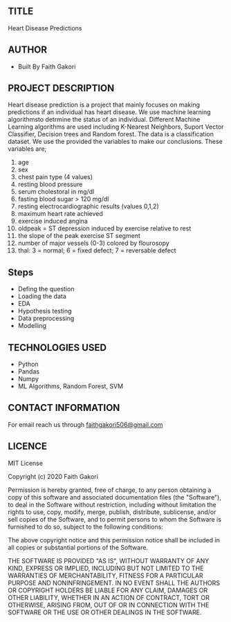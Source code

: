##  TITLE
 Heart Disease Predictions

## AUTHOR
 * Built By Faith Gakori

## PROJECT DESCRIPTION
 Heart disease prediction is a project that mainly focuses on making predictions if an individual has heart disease. We use machine learning algorithmsto detrmine the status of an individual. Different Machine Learning algorithms are used including K-Nearest Neighbors, Suport Vector Classifier, Decision trees and Random forest. The data is a classification dataset. We use the provided the variables to make our conclusions.
 These variables are;
 1) age
 2) sex
 3) chest pain type (4 values)
 4) resting blood pressure
 5) serum cholestoral in mg/dl
 6) fasting blood sugar > 120 mg/dl
 7) resting electrocardiographic results (values 0,1,2)
 8) maximum heart rate achieved
 9) exercise induced angina
 10) oldpeak = ST depression induced by exercise relative to rest
 11) the slope of the peak exercise ST segment
 12) number of major vessels (0-3) colored by flourosopy
 13) thal: 3 = normal; 6 = fixed defect; 7 = reversable defect

## Steps
*   Defing the question
*   Loading the data
*   EDA
*   Hypothesis testing
*   Data preprocessing
*   Modelling

## TECHNOLOGIES USED
* Python
* Pandas
* Numpy
* ML Algorithms, Random Forest, SVM

## CONTACT INFORMATION
 For email reach us through faithgakori506@gmail.com

## LICENCE
MIT License

Copyright (c) 2020 Faith Gakori

Permission is hereby granted, free of charge, to any person obtaining a copy of this software and associated documentation files (the "Software"), to deal in the Software without restriction, including without limitation the rights to use, copy, modify, merge, publish, distribute, sublicense, and/or sell copies of the Software, and to permit persons to whom the Software is furnished to do so, subject to the following conditions:

The above copyright notice and this permission notice shall be included in all copies or substantial portions of the Software.

THE SOFTWARE IS PROVIDED "AS IS", WITHOUT WARRANTY OF ANY KIND, EXPRESS OR IMPLIED, INCLUDING BUT NOT LIMITED TO THE WARRANTIES OF MERCHANTABILITY, FITNESS FOR A PARTICULAR PURPOSE AND NONINFRINGEMENT. IN NO EVENT SHALL THE AUTHORS OR COPYRIGHT HOLDERS BE LIABLE FOR ANY CLAIM, DAMAGES OR OTHER LIABILITY, WHETHER IN AN ACTION OF CONTRACT, TORT OR OTHERWISE, ARISING FROM, OUT OF OR IN CONNECTION WITH THE SOFTWARE OR THE USE OR OTHER DEALINGS IN THE SOFTWARE.
